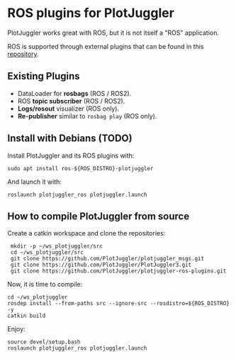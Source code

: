 # ROS plugins for PlotJuggler

PlotJuggler works great with ROS, but it is not itself a "ROS" application.

ROS is supported through external plugins that can be found in this [repository](https://github.com/PlotJuggler/plotjuggler-ros-plugins/).

## Existing Plugins

- DataLoader for **rosbags** (ROS / ROS2).
- ROS **topic subscriber** (ROS / ROS2).
- **Logs/rosout** visualizer (ROS only).
- **Re-publisher** similar to `rosbag play` (ROS only).


## Install with Debians (TODO)

Install PlotJuggler and its ROS plugins with:

    sudo apt install ros-${ROS_DISTRO}-plotjuggler
    
And launch it with:
    
    roslaunch plotjuggler_ros plotjuggler.launch

## How to compile PlotJuggler from source

Create a catkin workspace and clone the repositories:

     mkdir -p ~/ws_plotjuggler/src
     cd ~/ws_plotjuggler/src
     git clone https://github.com/PlotJuggler/plotjuggler_msgs.git
     git clone https://github.com/PlotJuggler/PlotJuggler3.git
     git clone https://github.com/PlotJuggler/plotjuggler-ros-plugins.git
     
Now, it is time to compile:

    cd ~/ws_plotjuggler
    rosdep install --from-paths src --ignore-src --rosdistro=${ROS_DISTRO} -y
    catkin build
    
Enjoy:

    source devel/setup.bash
    roslaunch plotjuggler_ros plotjuggler.launch
    
     
